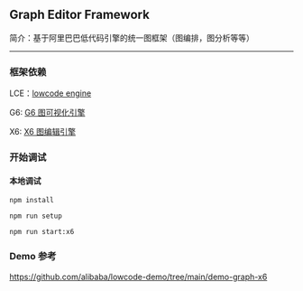 ## Graph Editor Framework
简介：基于阿里巴巴低代码引擎的统一图框架（图编排，图分析等等）

---

### 框架依赖
LCE：[lowcode engine]('https://lowcode-engine.cn/index')  
  
G6: [G6 图可视化引擎]('https://g6.antv.vision/zh')  
  
X6: [X6 图编辑引擎]('https://x6.antv.vision/zh')  


### 开始调试
#### 本地调试
`npm install`

`npm run setup`

`npm run start:x6`

### Demo 参考
https://github.com/alibaba/lowcode-demo/tree/main/demo-graph-x6
